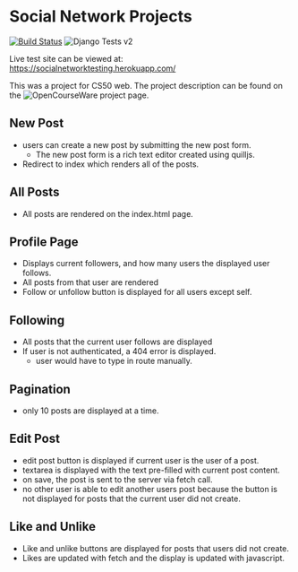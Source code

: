 # Social Network Projects
[![Build Status](https://travis-ci.com/fross123/cs50w_project4.svg?token=63YWzg2eCjLxZNQQiney&branch=master)](https://travis-ci.com/fross123/cs50w_project4)
![Django Tests v2](https://github.com/fross123/cs50w_project4/workflows/Django%20Tests%20v2/badge.svg)

Live test site can be viewed at: https://socialnetworktesting.herokuapp.com/

This was a project for CS50 web. The project description can be found on the ![OpenCourseWare project page](https://cs50.harvard.edu/web/2020/projects/4/network/).

## New Post
- users can create a new post by submitting the new post form.
    - The new post form is a rich text editor created using quilljs.
-  Redirect to index which renders all of the posts.

## All Posts
- All posts are rendered on the index.html page.

## Profile Page
- Displays current followers, and how many users the displayed user follows.
- All posts from that user are rendered
- Follow or unfollow button is displayed for all users except self.

## Following
- All posts that the current user follows are displayed
- If user is not authenticated, a 404 error is displayed.
    - user would have to type in route manually.

## Pagination
- only 10 posts are displayed at a time.

## Edit Post
- edit post button is displayed if current user is the user of a post.
- textarea is displayed with the text pre-filled with current post content.
- on save, the post is sent to the server via fetch call.
- no other user is able to edit another users post because the button is not displayed for posts that the current user did not create.

## Like and Unlike
- Like and unlike buttons are displayed for posts that users did not create.
- Likes are updated with fetch and the display is updated with javascript.
